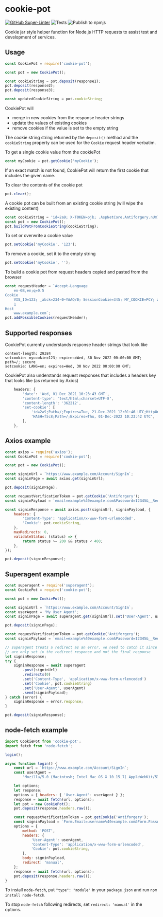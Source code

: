 # cookie-pot

[![GitHub Super-Linter](https://github.com/Qarj/cookie-pot/workflows/Lint%20Code%20Base/badge.svg)](https://github.com/marketplace/actions/super-linter)
![Tests](https://github.com/Qarj/cookie-pot/workflows/Tests/badge.svg)
![Publish to npmjs](https://github.com/Qarj/cookie-pot/workflows/Publish%20to%20npmjs/badge.svg)

Cookie jar style helper function for Node.js HTTP requests to assist test and development of services.

## Usage

```js
const CookiePot = require('cookie-pot');

const pot = new CookiePot();

const cookieString = pot.deposit(response1);
pot.deposit(response2);
pot.deposit(response3);

const updatedCookieString = pot.cookieString;
```

CookiePot will

-   merge in new cookies from the response header strings
-   update the values of existing cookies
-   remove cookies if the value is set to the empty string

The cookie string string returned by the `deposit()` method and the `cookieString` property can be used for the `Cookie` request header verbatim.

To get a single cookie value from the cookiePot

```js
const myCookie = pot.getCookie('myCookie');
```

If an exact match is not found, CookiePot will return the first cookie that includes the given name.

To clear the contents of the cookie pot

```js
pot.clear();
```

A cookie pot can be built from an existing cookie string (will wipe the existing content)

```js
const cookieString = 'id=2a9; X-TOKEN=pjb; .AspNetCore.Antiforgery.nUm79WDWtTU=xyz; LANG=de';
const pot = new CookiePot();
pot.buildPotFromCookieString(cookieString);
```

To set or overwrite a cookie value

```js
pot.setCookie('myCookie', '123');
```

To remove a cookie, set it to the empty string

```js
pot.setCookie('myCookie', '');
```

To build a cookie pot from request headers copied and pasted from the browser

```js
const requestHeader = `Accept-Language
    en-GB,en;q=0.5
Cookie
    VIS_ID=123; _abck=234~0~YAAQ/0; SessionCookie=345; MY_COOKIE=PCY; amaze=34=34; last=1
    1
Host
    www.example.com`;
pot.addPossibleCookies(requestHeader);
```

## Supported responses

CookiePot currently understands response header strings that look like

```lang-text
content-length: 29384
setcookie: mycookie=123; expires=Wed, 30 Nov 2022 00:00:00 GMT; path=/; secure
setcookie: LANG=en; expires=Wed, 30 Nov 2022 00:00:00 GMT;
```

CookiePot also understands request responses that includes a headers key that looks like (as returned by Axios)

```js
    headers: {
        'date': 'Wed, 01 Dec 2021 10:23:43 GMT',
        'content-type': 'text/html;charset=UTF-8',
        'content-length': '362212',
        'set-cookie': [
            'id=2a9;Path=/;Expires=Tue, 21-Dec-2021 12:01:46 UTC;HttpOnly;Secure',
            'HASH=f5c8;Path=/;Expires=Thu, 01-Dec-2022 10:23:42 UTC',
        ],
    },
```

## Axios example

```js
const axios = require('axios');
const CookiePot = require('cookie-pot');

const pot = new CookiePot();

const signinUrl = `https://www.example.com/Account/SignIn`;
const signinPage = await axios.get(signinUrl);

pot.deposit(signinPage);

const requestVerificationToken = pot.getCookie('Antiforgery');
const signinPayload = `email=example%40example.com&Password=12345&__RequestVerificationToken=${requestVerificationToken}`;

const signinResponse = await axios.post(signinUrl, signinPayload, {
    headers: {
        'Content-Type': 'application/x-www-form-urlencoded',
        'Cookie': pot.cookieString,
    },
    maxRedirects: 0,
    validateStatus: (status) => {
        return status >= 200 && status < 400;
    },
});

pot.deposit(signinResponse);
```

## Superagent example

```js
const superagent = require('superagent');
const CookiePot = require('cookie-pot');

const pot = new CookiePot();

const signinUrl = `https://www.example.com/Account/SignIn`;
const userAgent = 'My User Agent';
const signinPage = await superagent.get(signinUrl).set('User-Agent', userAgent);

pot.deposit(signinPage);

const requestVerificationToken = pot.getCookie('Antiforgery');
const signinPayload = `email=example%40example.com&Password=12345&__RequestVerificationToken=${requestVerificationToken}`;

// superagent treats a redirect as an error, we need to catch it since the login cookies
// are only set in the redirect response and not the final response
let signinResponse;
try {
    signinResponse = await superagent
        .post(signinUrl)
        .redirects(0)
        .set('Content-Type', 'application/x-www-form-urlencoded')
        .set('Cookie', pot.cookieString)
        .set('User-Agent', userAgent)
        .send(signinPayload);
} catch (error) {
    signinResponse = error.response;
}

pot.deposit(signinResponse);
```

## node-fetch example

```js
import CookiePot from 'cookie-pot';
import fetch from 'node-fetch';

login();

async function login() {
    const url = `https://www.example.com/Account/SignIn`;
    const userAgent =
        'Mozilla/5.0 (Macintosh; Intel Mac OS X 10_15_7) AppleWebKit/537.36 (KHTML, like Gecko) Chrome/108.0.4472.114 Safari/537.36';

    let options;
    let response;
    options = { headers: { 'User-Agent': userAgent } };
    response = await fetch(url, options);
    let pot = new CookiePot();
    pot.deposit(response.headers.raw());

    const requestVerificationToken = pot.getCookie('Antiforgery');
    const signinPayload = `Form.Email=username%40example.com&Form.Password=password123&Form.RememberMe=true&__RequestVerificationToken=${requestVerificationToken}&Form.RememberMe=true`;
    options = {
        method: 'POST',
        headers: {
            'User-Agent': userAgent,
            'Content-Type': 'application/x-www-form-urlencoded',
            'Cookie': pot.cookieString,
        },
        body: signinPayload,
        redirect: 'manual',
    };
    response = await fetch(url, options);
    pot.deposit(response.headers.raw());
}
```

To install `node-fetch`, put `"type": "module"` in your `package.json` and run `npm install node-fetch`.

To stop `node-fetch` following redirects, set `redirect: 'manual'` in the options.
